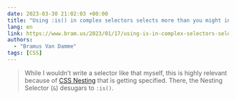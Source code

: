 ```yaml
---
date: 2023-03-30 21:02:03 +00:00
title: "Using :is() in complex selectors selects more than you might initially think"
lang: en
link: https://www.bram.us/2023/01/17/using-is-in-complex-selectors-selects-more-than-you-might-initially-think/
authors:
  - "Bramus Van Damme"
tags: [CSS]
---
```


> While I wouldn’t write a selector like that myself, this is highly relevant because of [CSS Nesting](https://brm.us/css-nesting) that is getting specified. There, the Nesting Selector (`&`) desugars to `:is()`.
